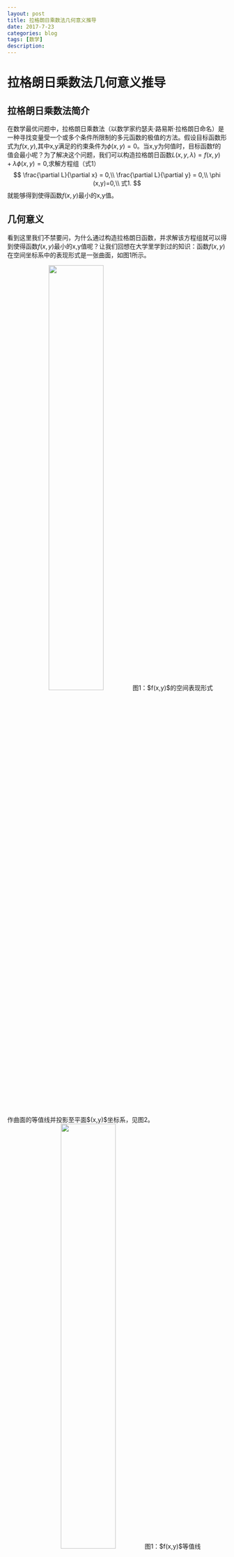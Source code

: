 ```yaml
---
layout: post
title: 拉格朗日乘数法几何意义推导
date: 2017-7-23
categories: blog
tags: [数学]
description: 
---
```

# 拉格朗日乘数法几何意义推导

## 拉格朗日乘数法简介
在数学最优问题中，拉格朗日乘数法（以数学家约瑟夫·路易斯·拉格朗日命名）是一种寻找变量受一个或多个条件所限制的多元函数的极值的方法。假设目标函数形式为$f(x,y)$,其中x,y满足的约束条件为$\phi (x,y)=0$。当x,y为何值时，目标函数f的值会最小呢？为了解决这个问题，我们可以构造拉格朗日函数$L(x,y,\lambda)=f(x,y)+\lambda \phi (x,y)=0$,求解方程组（式1）
$$
\frac{\partial L}{\partial x} = 0,\\
\frac{\partial L}{\partial y} = 0,\\
\phi (x,y)=0,\\
式1.
$$
就能够得到使得函数$f(x,y)$最小的x,y值。
## 几何意义
看到这里我们不禁要问，为什么通过构造拉格朗日函数，并求解该方程组就可以得到使得函数$f(x,y)$最小的x,y值呢？让我们回想在大学里学到过的知识：函数$f(x,y)$在空间坐标系中的表现形式是一张曲面，如图1所示。
<center>
<img src="https://fuerdi2.github.io/img/Lagarange_1.png" width = "50%">
图1：$f(x,y)$的空间表现形式
</center>
作曲面的等值线并投影至平面$(x,y)$坐标系，见图2。
<center>
<img src="https://fuerdi2.github.io/img/Lagarange_3.png" width = "50%">
图1：$f(x,y)$等值线
</center>
从图中我们可以看到，同一条等值线上$f(x,y)$相同。等值线圈向外扩大，$f(x,y)$的值也就增大；等值线圈向内收缩，$f(x,y)$的值也就越小。但是，由于约束条件$\phi (x,y)=0$使得等值线圈不可能无限向外扩大或者是向外缩小，函数$f(x,y)$的等值线与$\phi (x,y)=0$相切点，即为$f(x,y)$的极大值或者极小值点，见图3。
<center>
<img src="https://fuerdi2.github.io/img/Lagarange_2.png" width = "50%">
图1：$f(x,y)$等值线
</center>
点$(x^{\star},y^{\star})$为切点的充分必要条件是
$$
(\frac{\partial f}{\partial x^{\star}},\frac{\partial f}{\partial y^{\star}})= \gamma (\frac{\partial \phi}{\partial x^{\star}},\frac{\partial \phi}{\partial y^{\star}}),\\
\phi (x^{\star},y^{\star}) = 0,\\
\gamma = Constant,\\
式2.
$$
将（式2）展开得到
$$
\frac{\partial f}{\partial x^{\star}} = \gamma \frac{\partial \phi}{\partial x^{\star}},\\
\frac{\partial f}{\partial y^{\star}} = \gamma \frac{\partial \phi}{\partial y^{\star}},\\
\phi (x,y)=0,\\
\gamma = Constant,\\
式3
$$
一看到这里，是不是觉得非常熟悉，不就是类似于拉格朗日乘数法求解的展开式吗(式4)？
$$
\frac{\partial L}{\partial x} = \frac{\partial f}{\partial x^{\star}}+\lambda \frac{\partial \phi}{\partial x^{\star}}=0,\\
\frac{\partial L}{\partial y} = \frac{\partial f}{\partial y^{\star}}+\lambda \frac{\partial \phi}{\partial y^{\star}}=0,\\
\phi (x,y)=0,\\
式4
$$
使$\lambda = - \gamma$，（式4）就成了（式3）。
